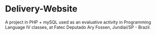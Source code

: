 # Delivery-Website
 
A project in PHP + mySQL used as an evaluative activity in Programming Language IV classes, at Fatec Deputado Ary Fossen, Jundiaí/SP - Brazil.
